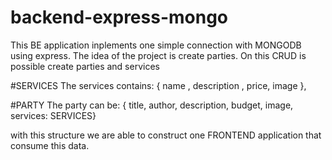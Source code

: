 # backend-express-mongo

This BE application inplements one simple connection with MONGODB using express.
The idea of the project is create parties. On this CRUD is possible create parties and services 

#SERVICES 
The services contains: 
{ name , description , price, image },

#PARTY 
The party can be: 
{ title, author, description, budget, image, services: SERVICES}

with this structure we are able to construct one FRONTEND application that consume this data.
